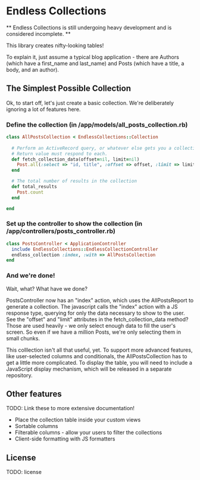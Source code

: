 # Endless Collections

** Endless Collections is still undergoing heavy development and is considered incomplete. **

This library creates nifty-looking tables!  

To explain it, just assume a typical blog application - there are Authors (which have a first_name and last_name) and Posts (which have a title, a body, and an author).  

## The Simplest Possible Collection

Ok, to start off, let's just create a basic collection.  We're deliberately ignoring a lot of features here.  

### Define the collection (in /app/models/all_posts_collection.rb)
```ruby
class AllPostsCollection < EndlessCollections::Collection
  
  # Perform an ActiveRecord query, or whatever else gets you a collection.
  # Return value must respond to each.  
  def fetch_collection_data(offset=nil, limit=nil)
    Post.all(:select => "id, title", :offset => offset, :limit => limit)
  end

  # The total number of results in the collection
  def total_results
    Post.count
  end

end
```

### Set up the controller to show the collection (in /app/controllers/posts_controller.rb)
```ruby
class PostsController < ApplicationController
  include EndlessCollections::EndlessCollectionController
  endless_collection :index, :with => AllPostsCollection
end
```

### And we're done!

Wait, what?  What have we done?  

PostsController now has an "index" action, which uses the AllPostsReport to generate a collection.  The javascript calls the "index" action with a JS response type, querying for only the data necessary to show to the user.  See the "offset" and "limit" attributes in the fetch_collection_data method?  Those are used heavily - we only select enough data to fill the user's screen.  So even if we have a million Posts, we're only selecting them in small chunks.

This colllection isn't all that useful, yet.  To support more advanced features, like user-selected columns and conditionals, the AllPostsCollection has to get a little more complicated.  To display the table, you will need to include a JavaScript display mechanism, which will be released in a separate repository.

## Other features

TODO: Link these to more extensive documentation!

* Place the collection table inside your custom views
* Sortable columns
* Filterable columns - allow your users to filter the collections
* Client-side formatting with JS formatters

## License

TODO: license
